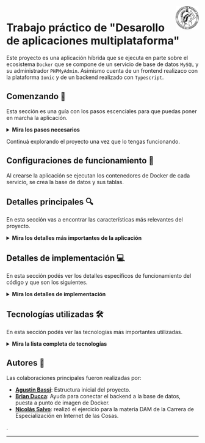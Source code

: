 <a href="">
    <img src="doc/logo-fiuba.png" alt="logo" title="Goto IoT" align="right" width="60" height="60" style="background-color: white"/>
</a>

# Trabajo práctico de "Desarollo de aplicaciones multiplataforma"

Este proyecto es una aplicación híbrida que se ejecuta en parte sobre el ecosistema `Docker` que se compone de un servicio de base de datos `MySQL` y su administrador `PHPMyAdmin`. Asimismo cuenta de un frontend realizaco con la plataforma `Ionic` y de un backend realizado con `Typescript`.

## Comenzando 🚀

Esta sección es una guía con los pasos escenciales para que puedas poner en marcha la aplicación.

<details><summary><b>Mira los pasos necesarios</b></summary><br>

### Instalar las dependencias

Para correr este proyecto es necesario que instales `Docker` y `Docker Compose`.

En [este artículo](https://www.gotoiot.com/pages/articles/docker_installation_linux/) publicado en la web están los detalles para instalar Docker y Docker Compose en una máquina Linux.

En caso que quieras instalar las herramientas en otra plataforma o tengas algún incoveniente, podes leer la documentación oficial de [Docker](https://docs.docker.com/get-docker/) y también la de [Docker Compose](https://docs.docker.com/compose/install/).

Continua con la descarga del código cuando tengas las dependencias instaladas y funcionando.

### Descargar el código

Para descargar el código, utiliza este comando desde la terminal o con tu IDE favorito.

```
git clone https://github.com/NGSalvo/dam-tp
```

> No es necesario contar con una cuenta en Github.

### Instalar y ejecutar

**Base de datos**
Para instalar y levantar la base de datos tenes que correr el comando `docker-compose up` desde la raíz del proyecto. Este comando va a descargar las imágenes de Docker de la base datos, del admin de la DB, y luego ponerlas en funcionamiento.

Para acceder al administrador de la BD ingresa a la URL [http://localhost:8001/](http://localhost:8001/)

**Backend**
Para la instalacion y puesta en marcha del backend dirigirse a /src/backend y ejecutar el comando

```
npm install
```

para instalar las dependencias necesarias para ejecutarlo. Una vez finalizada la instalación entonces correr el comando

```
npm run serve
```

para levantar el servicio.

Para acceder a la documentación de la API ingresar a la URL [http://localhost:3000/docs](http://localhost:3000/docs)

**Frontend**
Para instalar y correr el frontend, pararse sobre la ruta /src/fronted y ejecutar el comando

```
npm install
```

para instalar las dependencias del código. Acto seguido correr el comando

```
npm run lab
```

Para acceder al cliente web ingresa a a la URL [http://localhost:8200/](http://localhost:8200/) o [http://localhost:8100/](http://localhost:8100/) para el formato APP.

Si pudiste acceder al cliente web significa que la aplicación se encuentra corriendo bien.

> Si te aparece un error la primera vez que corres la app, detené el proceso y volvé a iniciarla. Esto es debido a que el backend espera que la DB esté creada al iniciar, y en la primera ejecución puede no alcanzar a crearse. A partir de la segunda vez el problema queda solucionado.

</details>

Continuá explorando el proyecto una vez que lo tengas funcionando.

## Configuraciones de funcionamiento 🔩

Al crearse la aplicación se ejecutan los contenedores de Docker de cada servicio, se crea la base de datos y sus tablas.

## Detalles principales 🔍

En esta sección vas a encontrar las características más relevantes del proyecto.

<details><summary><b>Mira los detalles más importantes de la aplicación</b></summary><br>
<br>

### Base de datos

La base de datos se encuentra en un contenedor de Docker. Al inicio de la aplicación no hay registros en la BD, por lo que lo primero que hace es generar la estructura.

### El cliente web

El cliente web es una Single Page Application que se comunica con el servicio en NodeJS mediante JSON a través de requests HTTP. Puede consultar el estado de dispositivos en la base de datos (por medio del servicio en NodeJS) y también cambiar el estado de los mismos.

### El servicio web

El servicio en **NodeJS** posee distintos endpoints para comunicarse con el cliente web mediante requests HTTP enviando **JSON** en cada transacción. Procesando estos requests es capaz de comunicarse con la base de datos para consultar y controlar el estado de los dispositivos, y devolverle una respuesta al cliente web también en formato JSON. Así mismo el servicio es capaz de servir el código del cliente web.

### Documentación con Swagger API

La documentación de la API está a cargo del estándar definido en la **OpenAPI Specification** compuesta por una interfáz para API REST que permite tanto a las personas como a las máquinas descubrir y comprender las capacidades de un servicio sin tener acceso al código o documentación.

### Angular

**Angular** es una plataforma de desarollo en el lenguaje de JavaScript que a su vez está desarollada en el lenguaje de programación libre y de código abierto desarrollado y mantenido por Microsoft, **TypeScript**.

### Ionic

**Ionic** es un conjunto de herramientas de interfaz de usuario de codigo abierto para el desarrollo de aplicaciones híbridas. Nos brinda la facilidad de portabilizar el código a diferentes plataformas móviles.

### Organización del proyecto

En la siguiente ilustración podés ver cómo está organizado el proyecto para que tengas en claro qué cosas hay en cada lugar.

```sh
├── db                          # directorio de la DB
│   ├── data                    # estructura y datos de la DB
│   └── dumps                   # directorio de estructuras de la DB
│       └── dump-dam_fiuba.sql  # estructura con la base de datos "dam_fiuba"
├── doc                         # documentación general del proyecto
└── src                         # directorio código fuente
│   ├── backend                 # directorio para el backend de la aplicación
│   │   ├── scripts             # directorio de scripts
│   │   ├   └──db.sql           # DDL de la BD
│   │   ├── requests            # directorio de consultas HTTP
│   │   ├   ├──devices.http     # consultas de dispositivos
│   │   ├   ├──irrigation-log.http  # consultas de registro de riego
│   │   ├   ├──measurements.http    # consultas de mediciones
│   │   ├   └──solenoid-valves.http # consultas de valvulas
│   │   ├── src                 # directorio de código fuente
│   │   ├   ├──routes           # directorio de las rutas (Endpoints de la API)
│   │   ├     └──...            # declaración de las diferentes rutas con especificación de la documentación de Swagger API
│   │   ├   ├──controllers      # directorio de los métodos con las llamadas a BD
│   │   ├     └──...            # código de los diferentes metodos separados por Endpoint
│   │   ├   ├──models           # directorio de los modelos de datos
│   │   ├     └──...            # código de los diferentes modelos
│   │   ├   ├──app.ts           # código principal del backend
│   │   ├   ├──config.ts        # configuración de la BD
│   │   ├   ├──db.ts            # código de conexion a la base de datos
│   │   ├   ├──index.ts         # entrada de backend
│   │   ├   └──swaggerOptions.ts #configuración de Swagger API
│   │   ├── nodemon.json        # configuración de proyecto NodeJS
│   │   ├── package.json        # configuración de proyecto NodeJS
│   │   ├── package-lock.json   # configuración de proyecto NodeJS
│   │   └── tsconfig.json       # configuración de proyecto NodeJS
│   └── frontend                # directorio para el frontend de la aplicación
│       ├── src                 # directorio de código fuente
│       ├   ├──app              # directorio de código principal
│       ├   ├   ├──device       # directorio de código de dispositivos
│       ├   ├     └──...        #
│       ├   ├   ├──home         # directorio de código de lista de dispositivos
│       ├   ├     └──...        #
│       ├   ├   ├──irrigation-log-list  # directorio de código lista de regitros de riego
│       ├   ├     └──...        #
│       ├   ├   ├──measurement-list # directorio de código de lista de mediciones
│       ├   ├     └──...        #
│       ├   ├   ├──models       # directorio de modelos
│       ├   ├     └──...        #
│       ├   ├   ├──services     # directorio de servicios
│       ├   ├     └──...        #
│       ├   ├   ├──app-routing.module.ts  # direccion de rutas de la aplicación
│       ├   ├   ├──app.component.ts       # código del componente principal de la aplicación
│       ├   ├   ├──app.component.scss     # estilos del componente principal de la aplicación
│       ├   ├   ├──app.component.html     # maquetación del componente principal de la aplicación
│       ├   ├   └──app.module.ts          # módulos del componente principal de la aplicación
│       ├   ├──assets           # directorio de recursos estáticos
│       ├     └──...            #
│       ├   ├──environments     # directorio de configuración de entorno
│       ├     └──...            #
│       ├   ├──theme            # directorio de estilos
│       ├     └──...            #
│       ├   ├──global.scss      # configuración de la BD
│       ├   ├──index.html       # código de conexion a la base de datos
│       ├   ├──main.ts          # punto de entrada de la aplicación
│       ├   └──swaggerOptions.ts #configuración de Swagger API
│       ├── ...                 # resto de archivos de configuración
├── docker-compose.yml          # archivo donde se aloja la configuración completa
├── README.md                   # este archivo
├── CHANGELOG.md                # archivo para guardar los cambios del proyecto
├── LICENSE.md                  # licencia del proyecto
```

</details>

## Detalles de implementación 💻

En esta sección podés ver los detalles específicos de funcionamiento del código y que son los siguientes.

<details><summary><b>Mira los detalles de implementación</b></summary><br>

### Frontend

El frontend contiene el código principal distribuído dentro de la carpeta `app` en src.
Su estructura consiste de componenentes, cada uno separado en una carpeta diferente, que a su vez contiene la vista y su controlador.
Estos componentes son:

- device
- home
- irrigation-log-list
- measurement-list
- app
  Asi mismo en la carpeta `app` esta compuesto por los servicios utilizados en los componentes y los modelos.
  Los servicios son:
- device.service.ts
- irrigation-log.service.ts

`app` es el punto de entrada de la aplicación. Contiene solo un enrutador donde se cargará la primera vista. Es el componente que esta declarado dentro del `index.html`.
`home` es el primer componente con información. Representa la lista de los dispositivos tras la obtención de los datos.
`device` es el componente que representa un dispositivo.
`irrigation-log-list` es el componente por el que el modal es cargado cuando se ejecuta desde un dispositivo. Muestra la lista de registros de riego del dispositivo.
`measurement-list` vincula las mediciones de un dispositivo y las lista.

`device.service.ts` contiene los llamados a una REST API.
`irrigation-log.service.ts` contiene los llamados a una REST API.

Interactua con el backend por medio de las llamadas HTTP, realizando las correspondientes peticions GET (para obtener información del servidor), PUT (para actualizar información), POST (para agregar información) y DELETE (para eliminar información).

### Backend

El backend consiste de todos los endpoints para que el cliente web interactue. Estos endpoints contienen la lógica para escribir y obtener información de la base de datos `dam_fiuba`.

Los métodos utilizados son GET, POST, PUT y DELETE.

GET obtiene información.
POST agrega nueva información.
PUT modifica información.
DELETE elimina información.

El código está segregado principalmente en las rutas y los controladores.
Las rutas contienen el endpoint a consultar, la especificación para documentar el endpoint y el llamado a los métodos que se ejecutarán con el endpoint.
Los controladores describen los métodos que serán utilizado en los diferentes endpoints y están conformados por las llamadas a la base de datos.

<details><summary><b>Ver los endpoints disponibles</b></summary><br>

Para acceder a la documentación de la API levantar el backend e ingresar a la URL [http://localhost:3000/docs](http://localhost:3000/docs)

</details>

</details>

## Tecnologías utilizadas 🛠️

En esta sección podés ver las tecnologías más importantes utilizadas.

<details><summary><b>Mira la lista completa de tecnologías</b></summary><br>

- [Docker](https://www.docker.com/) - Ecosistema que permite la ejecución de contenedores de software.
- [Docker Compose](https://docs.docker.com/compose/) - Herramienta que permite administrar múltiples contenedores de Docker.
- [Node JS](https://nodejs.org/es/) - Motor de ejecución de código JavaScript en backend.
- [Ionic](https://ionicframework.com/) - Bibliotecas de estilo responsive para aplicaciones web.
- [TypeScript](https://www.typescriptlang.org/) - Superset de JavaScript tipado y con clases.
- [Swagger API](https://swagger.io/) - Especificación de API

</details>

## Autores 👥

Las colaboraciones principales fueron realizadas por:

- **[Agustin Bassi](https://github.com/agustinBassi)**: Estructura inicial del proyecto.
- **[Brian Ducca](https://github.com/brianducca)**: Ayuda para conectar el backend a la base de datos, puesta a punto de imagen de Docker.
- **[Nicolás Salvo](https://github.com/NGSalvo)**: realizó el ejercicio para la materia DAM de la Carrera de Especialización en Internet de las Cosas.

.

---
